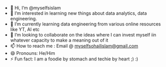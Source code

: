 - 👋 Hi, I’m @myselfsislam
- 👀 I’m interested in learning new things about data analytics, data engineering.
- 🌱 I’m currently learning data engineering from various online resources like YT, AI etc
- 💞️ I’m looking to collaborate on the ideas where I can invest myself iin whatever capacity to make a meaning out of it
- 📫 How to reach me : Email @ myselfsohailislam@gmail.com
- 😄 Pronouns: He/Him
- ⚡ Fun fact: I am a foodie by stomach and techie by heart ;) :)

<!---
myselfsislam/myselfsislam is a ✨ special ✨ repository because its `README.md` (this file) appears on your GitHub profile.
You can click the Preview link to take a look at your changes.
--->
